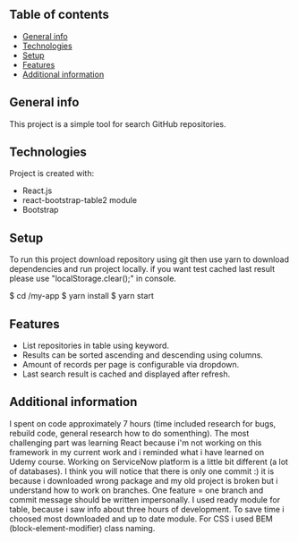 ## Table of contents
* [General info](#general-info)
* [Technologies](#technologies)
* [Setup](#setup)
* [Features](#features)
* [Additional information](#info)

## General info
This project is a simple tool for search GitHub repositories.
	
## Technologies
Project is created with:
* React.js
* react-bootstrap-table2 module
* Bootstrap
	
## Setup
To run this project download repository using git then use yarn to download dependencies and run project locally.
if you want test cached last result please use "localStorage.clear();" in console.

$ cd /my-app
$ yarn install
$ yarn start
	
## Features
* List repositories in table using keyword.
* Results can be sorted ascending and descending using columns.
* Amount of records per page is configurable via dropdown.
* Last search result is cached and displayed after refresh.

## Additional information
I spent on code approximately 7 hours (time included research for bugs, rebuild code, general research how to do somenthing). The most challenging part was learning React because i'm not working on this framework in my current work and i reminded what i have learned on Udemy course. Working on ServiceNow platform is a little bit different (a lot of databases). I think you will notice that there is only one commit :) it is because i downloaded wrong package and my old project is broken but i understand how to work on branches. One feature = one branch and commit message should be written impersonally. I used ready module for table, because i saw info about three hours of development. To save time i choosed most downloaded and up to date module. For CSS i used BEM (block-element-modifier) class naming. 